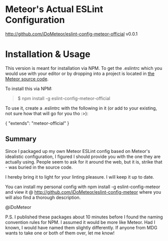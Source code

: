 # Meteor's Actual ESLint Configuration

http://github.com/iDoMeteor/eslint-config-meteor-official
v0.0.1

# Installation & Usage

This version is meant for installation via NPM.  To get the .eslintrc which
you would use with your editor or by dropping into a project is located in
[the Meteor source code](https://github.com/meteor/meteor/).

To install this via NPM:

>$ npm install -g eslint-config-meteor-official

To use it, create a .eslintrc with the following in it (or add to your existing,
not sure how that will go for you tho :>):

  {
    "extends": "meteor-official"
  }


## Summary

Since I packaged up my own Meteor ESLint config based on Meteor's idealistic
configuration, I figured I should provide you with the one they are actually
using.  People seem to ask for it around the web, but it is, strike that - was
buried in the source code.

I hereby bring it to light for your linting pleasure.  I will keep it up to
date.

You can install my personal config with npm install -g eslint-config-meteor
and view it @ http://github.com/iDoMeteor/eslint-config-meteor where you
will also find a thorough description.


@iDoMeteor

P.S. I published these packages about 10 minutes before I found the naming
convention rules for NPM.  I assumed it would be more like Meteor.  Had I
known, I would have named them slightly differently.  If anyone from MDG
wants to take one or both of them over, let me know!
